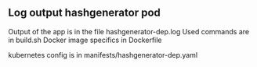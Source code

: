 ## Log output hashgenerator pod

Output of the app is in the file hashgenerator-dep.log
Used commands are in build.sh
Docker image specifics in Dockerfile

kubernetes config is in manifests/hashgenerator-dep.yaml
